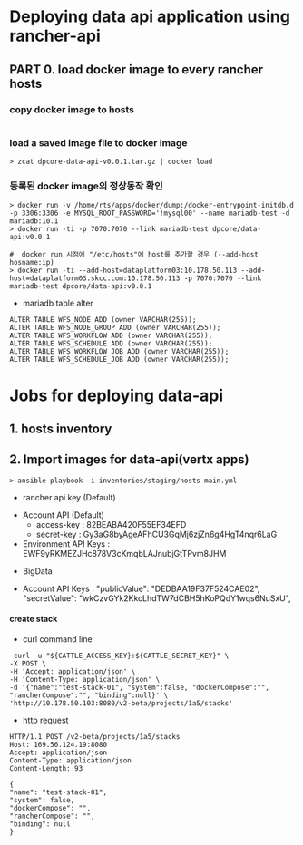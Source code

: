 # Deploying data api application using rancher-api

## PART 0. load docker image to every rancher hosts

### copy docker image to hosts
```
```

### load a saved image file to docker image
```
> zcat dpcore-data-api-v0.0.1.tar.gz | docker load
```

### 등록된 docker image의 정상동작 확인
```
> docker run -v /home/rts/apps/docker/dump:/docker-entrypoint-initdb.d -p 3306:3306 -e MYSQL_ROOT_PASSWORD='!mysql00' --name mariadb-test -d mariadb:10.1
> docker run -ti -p 7070:7070 --link mariadb-test dpcore/data-api:v0.0.1

#  docker run 시점에 "/etc/hosts"에 host를 추가할 경우 (--add-host hosname:ip)
> docker run -ti --add-host=dataplatform03:10.178.50.113 --add-host=dataplatform03.skcc.com:10.178.50.113 -p 7070:7070 --link mariadb-test dpcore/data-api:v0.0.1
```

- mariadb table alter
```
ALTER TABLE WFS_NODE ADD (owner VARCHAR(255));
ALTER TABLE WFS_NODE_GROUP ADD (owner VARCHAR(255));
ALTER TABLE WFS_WORKFLOW ADD (owner VARCHAR(255));
ALTER TABLE WFS_SCHEDULE ADD (owner VARCHAR(255));
ALTER TABLE WFS_WORKFLOW_JOB ADD (owner VARCHAR(255));
ALTER TABLE WFS_SCHEDULE_JOB ADD (owner VARCHAR(255));
```


# Jobs for deploying data-api

## 1. hosts inventory


## 2. Import images for data-api(vertx apps)



```
> ansible-playbook -i inventories/staging/hosts main.yml
```



- rancher api key (Default)
 * Account API (Default)
   * access-key : 82BEABA420F55EF34EFD
   * secret-key : Gy3aG8byAgeAFhCU3GqMj6zjZn6g4HgT4nqr6LaG
 * Environment API Keys : EWF9yRKMEZJHc878V3cKmqbLAJnubjGtTPvm8JHM

- BigData
 * Account API Keys : "publicValue": "DEDBAA19F37F524CAE02", "secretValue": "wkCzvGYk2KkcLhdTW7dCBH5hKoPQdY1wqs6NuSxU",


#### create stack
- curl command line
```
 curl -u "${CATTLE_ACCESS_KEY}:${CATTLE_SECRET_KEY}" \
-X POST \
-H 'Accept: application/json' \
-H 'Content-Type: application/json' \
-d '{"name":"test-stack-01", "system":false, "dockerCompose":"", "rancherCompose":"", "binding":null}' \
'http://10.178.50.103:8080/v2-beta/projects/1a5/stacks'
```

- http request
```
HTTP/1.1 POST /v2-beta/projects/1a5/stacks
Host: 169.56.124.19:8080
Accept: application/json
Content-Type: application/json
Content-Length: 93

{
"name": "test-stack-01",
"system": false,
"dockerCompose": "",
"rancherCompose": "",
"binding": null
}
```

